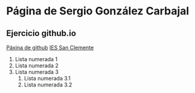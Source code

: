 # Página de Sergio González Carbajal
## Ejercicio github.io

[Páxina de github](paxina2.md)
[IES San Clemente](https://www.iessanclemente.net/)

1. Lista numerada 1
1. Lista numerada 2
1. Lista numerada 3
   1. Lista numerada 3.1
   1. Lista numerada 3.2
